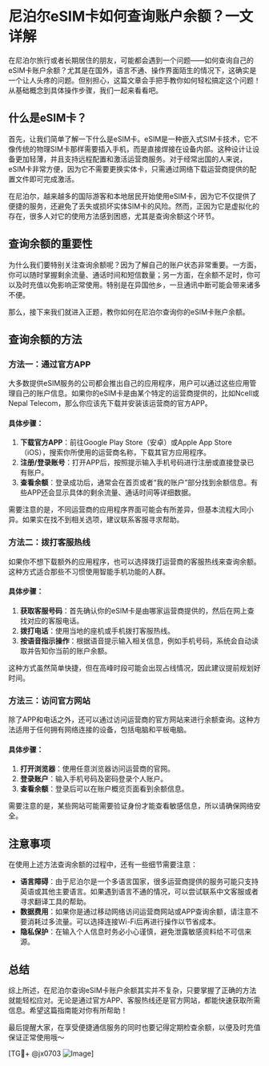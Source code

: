 # 尼泊尔eSIM卡如何查询账户余额？一文详解

在尼泊尔旅行或者长期居住的朋友，可能都会遇到一个问题——如何查询自己的eSIM卡账户余额？尤其是在国外，语言不通、操作界面陌生的情况下，这确实是一个让人头疼的问题。但别担心，这篇文章会手把手教你如何轻松搞定这个问题！从基础概念到具体操作步骤，我们一起来看看吧。

## 什么是eSIM卡？

首先，让我们简单了解一下什么是eSIM卡。eSIM是一种嵌入式SIM卡技术，它不像传统的物理SIM卡那样需要插入手机，而是直接焊接在设备内部。这种设计让设备更加轻薄，并且支持远程配置和激活运营商服务。对于经常出国的人来说，eSIM卡非常方便，因为它不需要更换实体卡，只需通过网络下载运营商提供的配置文件即可完成激活。

在尼泊尔，越来越多的国际游客和本地居民开始使用eSIM卡，因为它不仅提供了便捷的服务，还避免了丢失或损坏实体SIM卡的风险。然而，正因为它是虚拟化的存在，很多人对它的使用方法感到困惑，尤其是查询余额这个环节。

## 查询余额的重要性

为什么我们要特别关注查询余额呢？因为了解自己的账户状态非常重要。一方面，你可以随时掌握剩余流量、通话时间和短信数量；另一方面，在余额不足时，你可以及时充值以免影响正常使用。特别是在异国他乡，一旦通讯中断可能会带来诸多不便。

那么，接下来我们就进入正题，教你如何在尼泊尔查询你的eSIM卡账户余额。

## 查询余额的方法

### 方法一：通过官方APP

大多数提供eSIM服务的公司都会推出自己的应用程序，用户可以通过这些应用管理自己的账户信息。如果你的eSIM卡是由某个特定的运营商提供的，比如Ncell或Nepal Telecom，那么你应该先下载并安装该运营商的官方APP。

#### 具体步骤：
1. **下载官方APP**：前往Google Play Store（安卓）或Apple App Store（iOS），搜索你所使用的运营商名称，下载其官方应用程序。
2. **注册/登录账号**：打开APP后，按照提示输入手机号码进行注册或直接登录已有账户。
3. **查看余额**：登录成功后，通常会在首页或者“我的账户”部分找到余额信息。有些APP还会显示具体的剩余流量、通话时间等详细数据。

需要注意的是，不同运营商的应用程序界面可能会有所差异，但基本流程大同小异。如果实在找不到相关选项，建议联系客服寻求帮助。

### 方法二：拨打客服热线

如果你不想下载额外的应用程序，也可以选择拨打运营商的客服热线来查询余额。这种方式适合那些不习惯使用智能手机功能的人群。

#### 具体步骤：
1. **获取客服号码**：首先确认你的eSIM卡是由哪家运营商提供的，然后在网上查找对应的客服电话。
2. **拨打电话**：使用当地的座机或手机拨打客服热线。
3. **按语音指示操作**：根据语音提示输入相关信息，例如手机号码，系统会自动读取并告知你当前的账户余额。

这种方式虽然简单快捷，但在高峰时段可能会出现占线情况，因此建议提前规划好时间。

### 方法三：访问官方网站

除了APP和电话之外，还可以通过访问运营商的官方网站来进行余额查询。这种方法适用于任何拥有网络连接的设备，包括电脑和平板电脑。

#### 具体步骤：
1. **打开浏览器**：使用任意浏览器访问运营商的官网。
2. **登录账户**：输入手机号码及密码登录个人账户。
3. **查看余额**：登录后可以在账户概览页面看到余额信息。

需要注意的是，某些网站可能需要验证身份才能查看敏感信息，所以请确保网络安全。

## 注意事项

在使用上述方法查询余额的过程中，还有一些细节需要注意：

- **语言障碍**：由于尼泊尔是一个多语言国家，很多运营商提供的服务可能只支持英语或其他主要语言。如果遇到语言不通的情况，可以尝试联系中文客服或者寻求翻译工具的帮助。
- **数据费用**：如果你是通过移动网络访问运营商网站或APP查询余额，请注意不要消耗过多流量。可以选择连接Wi-Fi后再进行操作以节省成本。
- **隐私保护**：在输入个人信息时务必小心谨慎，避免泄露敏感资料给不可信来源。

## 总结

综上所述，在尼泊尔查询eSIM卡账户余额其实并不复杂，只要掌握了正确的方法就能轻松应对。无论是通过官方APP、客服热线还是官方网站，都能快速获取所需信息。希望这篇指南能对你有所帮助！

最后提醒大家，在享受便捷通信服务的同时也要记得定期检查余额，以便及时充值保证正常使用哦～  

[TG💪+ @jx0703 ![Image](https://github.com/user-attachments/assets/dbca1d08-cadb-493c-b0ec-ad6f7a83f270)]